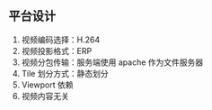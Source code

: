 ## 平台设计

1. 视频编码选择：H.264
2. 视频投影格式：ERP
3. 视频分包传输：服务端使用 apache 作为文件服务器
4. Tile 划分方式：静态划分
5. Viewport 依赖
6. 视频内容无关
